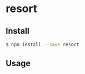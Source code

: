 resort
=====================

## Install

```bash
$ npm install --save resort
```

## Usage

```js
```

